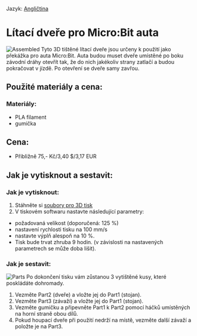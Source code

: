 Jazyk: [Angličtina](README.md)
# Lítací dveře pro Micro:Bit auta
![Assembled](https://github.com/pslib-cz/2022-p2a-mme-pppp-JakesJakub/assets/91247920/fc922db6-7eba-4ff1-8247-1ff9e4af290b)
  Tyto 3D tištěné lítací dveře jsou určeny k použití jako překážka pro auta Micro:Bit. Auta budou muset dveře umístěné po boku závodní dráhy otevřít tak, že do nich jakékoliv strany zatlačí a budou pokračovat v jízdě. Po otevření se dveře samy zavřou.

## Použité materiály a cena:
### Materiály:
- PLA filament
- gumička

## Cena:
- Přibližně 75,- Kč/3,40 $/3,17 EUR

## Jak je vytisknout a sestavit:

### Jak je vytisknout:
1. Stáhněte si [soubory pro 3D tisk](FilesFor3DPrint)
2. V tiskovém softwaru nastavte následující parametry:
- požadovaná velikost (doporučená: 125 %)
- nastavení rychlosti tisku na 100 mm/s
- nastavte výplň alespoň na 10 %.
- Tisk bude trvat zhruba 9 hodin. (v závislosti na nastavených parametrech se může doba lišit).

### Jak je sestavit:
![Parts](https://github.com/pslib-cz/2022-p2a-mme-pppp-JakesJakub/assets/91247920/d79ebb7e-6162-4fbe-b9dc-5e71a808c012)
Po dokončení tisku vám zůstanou 3 vytištěné kusy, které poskládáte dohromady.
1. Vezměte Part2 (dveře) a vložte jej do Part1 (stojan).
2. Vezměte Part3 (závaží) a vložte jej do Part1 (stojan).
3. Vezměte gumičku a připevněte Part1 k Part2 pomocí háčků umístěných na horní straně obou dílů.
4. Pokud houpací dveře při použití nedrží na místě, vezměte další závaží a položte je na Part3.
